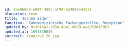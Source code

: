 ```yaml
---
id: 8ae9b0e3-e084-439c-af94-2a485fe41531
blueprint: team
title: 'Joanna Sidor'
function: 'Zahnmedizinische Fachangestellte, Rezeption'
updated_by: 8c9816a1-2d9a-4b41-8090-aae253815de3
updated_at: 1693336086
portrait: team/zvk_20.jpg
---
```

